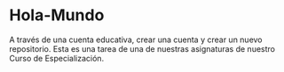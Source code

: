 # Hola-Mundo
A través de una cuenta educativa, crear una cuenta y crear un nuevo repositorio. Esta es una tarea de una de nuestras asignaturas de nuestro Curso de Especialización.
